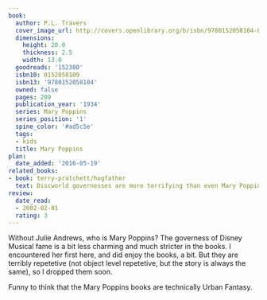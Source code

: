 ```yaml
---
book:
  author: P.L. Travers
  cover_image_url: http://covers.openlibrary.org/b/isbn/9780152058104-L.jpg
  dimensions:
    height: 20.0
    thickness: 2.5
    width: 13.0
  goodreads: '152380'
  isbn10: 0152058109
  isbn13: '9780152058104'
  owned: false
  pages: 209
  publication_year: '1934'
  series: Mary Poppins
  series_position: '1'
  spine_color: '#ad5c5e'
  tags:
  - kids
  title: Mary Poppins
plan:
  date_added: '2016-05-19'
related_books:
- book: terry-pratchett/hogfather
  text: Discworld governesses are more terrifying than even Mary Poppins.
review:
  date_read:
  - 2002-02-01
  rating: 3
---
```


Without Julie Andrews, who is Mary Poppins? The governess of Disney Musical fame is a bit less charming and much
stricter in the books. I encountered her first here, and did enjoy the books, a bit. But they are terribly repetetive
(not object level repetetive, but the story is always the same), so I dropped them soon.

Funny to think that the Mary Poppins books are technically Urban Fantasy.
